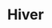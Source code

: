 ---
blog: https://hiverhq.com/blog
facebook: https://facebook.com/hiverhq
instagram: https://instagram.com/hiverhq
linkedin: https://linkedin.com/company/1241281
logohandle: hiverhq
sort: hiverhq
title: Hiver
twitter: https://x.com/hiverhq
website: https://hiverhq.com/
youtube: https://youtube.com/channel/UCdxRMYV2zNwTrZkgKrBi9Lw
---